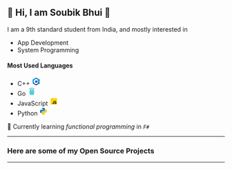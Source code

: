 ## :wave: Hi, I am Soubik Bhui :wave:
I am a 9th standard student from India, and mostly interested in
- App Development
- System Programming

#### Most Used Languages
- C++ ![C++](assets/cpp.png)
- Go ![Go](assets/golang.png)
- JavaScript ![JavaScript](assets/js.png)
- Python ![Python](assets/py.png)

🌱 Currently learning *functional programming* in *`F#`*

---
### Here are some of my Open Source Projects
---
